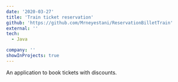 ```yaml
---
date: '2020-03-27'
title: 'Train ticket reservation'
github: 'https://github.com/Mrneyestani/ReservationBilletTrain'
external: ''
tech:
  - Java

company: ''
showInProjects: true
---
```


An application to book tickets with discounts.
